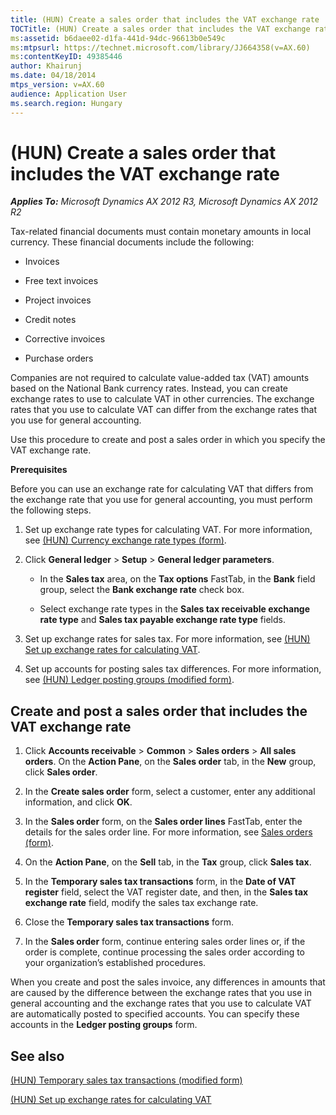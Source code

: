 ```yaml
---
title: (HUN) Create a sales order that includes the VAT exchange rate
TOCTitle: (HUN) Create a sales order that includes the VAT exchange rate
ms:assetid: b6daee02-d1fa-441d-94dc-96613b0e549c
ms:mtpsurl: https://technet.microsoft.com/library/JJ664358(v=AX.60)
ms:contentKeyID: 49385446
author: Khairunj
ms.date: 04/18/2014
mtps_version: v=AX.60
audience: Application User
ms.search.region: Hungary
---
```


# (HUN) Create a sales order that includes the VAT exchange rate 


_**Applies To:** Microsoft Dynamics AX 2012 R3, Microsoft Dynamics AX 2012 R2_

Tax-related financial documents must contain monetary amounts in local currency. These financial documents include the following:

  - Invoices

  - Free text invoices

  - Project invoices

  - Credit notes

  - Corrective invoices

  - Purchase orders

Companies are not required to calculate value-added tax (VAT) amounts based on the National Bank currency rates. Instead, you can create exchange rates to use to calculate VAT in other currencies. The exchange rates that you use to calculate VAT can differ from the exchange rates that you use for general accounting.

Use this procedure to create and post a sales order in which you specify the VAT exchange rate.

**Prerequisites**

Before you can use an exchange rate for calculating VAT that differs from the exchange rate that you use for general accounting, you must perform the following steps.

1.  Set up exchange rate types for calculating VAT. For more information, see [(HUN) Currency exchange rate types (form)](https://technet.microsoft.com/library/jj664400\(v=ax.60\)).

2.  Click **General ledger** \> **Setup** \> **General ledger parameters**.
    
      - In the **Sales tax** area, on the **Tax options** FastTab, in the **Bank** field group, select the **Bank exchange rate** check box.
    
      - Select exchange rate types in the **Sales tax receivable exchange rate type** and **Sales tax payable exchange rate type** fields.

3.  Set up exchange rates for sales tax. For more information, see [(HUN) Set up exchange rates for calculating VAT](hun-set-up-exchange-rates-for-calculating-vat.md).

4.  Set up accounts for posting sales tax differences. For more information, see [(HUN) Ledger posting groups (modified form)](https://technet.microsoft.com/library/jj664253\(v=ax.60\)).

## Create and post a sales order that includes the VAT exchange rate

1.  Click **Accounts receivable** \> **Common** \> **Sales orders** \> **All sales orders**. On the **Action Pane**, on the **Sales order** tab, in the **New** group, click **Sales order**.

2.  In the **Create sales order** form, select a customer, enter any additional information, and click **OK**.

3.  In the **Sales order** form, on the **Sales order lines** FastTab, enter the details for the sales order line. For more information, see [Sales orders (form)](https://technet.microsoft.com/library/aa585863\(v=ax.60\)).

4.  On the **Action Pane**, on the **Sell** tab, in the **Tax** group, click **Sales tax**.

5.  In the **Temporary sales tax transactions** form, in the **Date of VAT register** field, select the VAT register date, and then, in the **Sales tax exchange rate** field, modify the sales tax exchange rate.

6.  Close the **Temporary sales tax transactions** form.

7.  In the **Sales order** form, continue entering sales order lines or, if the order is complete, continue processing the sales order according to your organization’s established procedures.

When you create and post the sales invoice, any differences in amounts that are caused by the difference between the exchange rates that you use in general accounting and the exchange rates that you use to calculate VAT are automatically posted to specified accounts. You can specify these accounts in the **Ledger posting groups** form.

## See also

[(HUN) Temporary sales tax transactions (modified form)](https://technet.microsoft.com/library/jj664221\(v=ax.60\))

[(HUN) Set up exchange rates for calculating VAT](hun-set-up-exchange-rates-for-calculating-vat.md)

  


